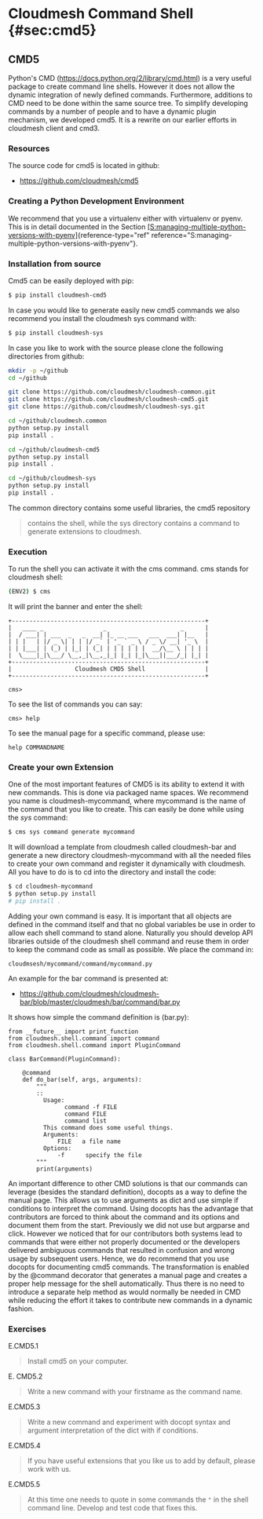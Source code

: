 # Cloudmesh Command Shell {#sec:cmd5}

## CMD5

Python's CMD (<https://docs.python.org/2/library/cmd.html>) is a very
useful package to create command line shells. However it does not allow
the dynamic integration of newly defined commands. Furthermore,
additions to CMD need to be done within the same source tree. To
simplify developing commands by a number of people and to have a dynamic
plugin mechanism, we developed cmd5. It is a rewrite on our earlier
efforts in cloudmesh client and cmd3.

### Resources

The source code for cmd5 is located in github:

-   <https://github.com/cloudmesh/cmd5>

### Creating a Python Development Environment

We recommend that you use a virtualenv either with virtualenv or pyenv.
This is in detail documented in the
Section [\[S:managing-multiple-python-versions-with-pyenv\]](#S:managing-multiple-python-versions-with-pyenv){reference-type="ref"
reference="S:managing-multiple-python-versions-with-pyenv"}.

### Installation from source

Cmd5 can be easily deployed with pip:

```bash
$ pip install cloudmesh-cmd5
```

In case you would like to generate easily new cmd5 commands we also
recommend you install the cloudmesh sys command with:

```bash
$ pip install cloudmesh-sys
```

In case you like to work with the source please clone the following
directories from github:

```bash
mkdir -p ~/github
cd ~/github

git clone https://github.com/cloudmesh/cloudmesh-common.git
git clone https://github.com/cloudmesh/cloudmesh-cmd5.git
git clone https://github.com/cloudmesh/cloudmesh-sys.git

cd ~/github/cloudmesh.common
python setup.py install
pip install .

cd ~/github/cloudmesh-cmd5
python setup.py install
pip install .

cd ~/github/cloudmesh-sys
python setup.py install
pip install .
```

The common directory contains some useful libraries, the cmd5 repository
>contains the shell, while the sys directory contains a command to
generate extensions to cloudmesh.

### Execution

To run the shell you can activate it with the cms command. cms stands
for cloudmesh shell:

```bash
(ENV2) $ cms
```

It will print the banner and enter the shell:

    +-------------------------------------------------------+
    |   ____ _                 _                     _      |
    |  / ___| | ___  _   _  __| |_ __ ___   ___  ___| |__   |
    | | |   | |/ _ \| | | |/ _` | '_ ` _ \ / _ \/ __| '_ \  |
    | | |___| | (_) | |_| | (_| | | | | | |  __/\__ \ | | | |
    |  \____|_|\___/ \__,_|\__,_|_| |_| |_|\___||___/_| |_| |
    +-------------------------------------------------------+
    |                  Cloudmesh CMD5 Shell                 |
    +-------------------------------------------------------+

    cms>

To see the list of commands you can say:

    cms> help

To see the manual page for a specific command, please use:

    help COMMANDNAME

### Create your own Extension

One of the most important features of CMD5 is its ability to extend it
with new commands. This is done via packaged name spaces. We recommend
you name is cloudmesh-mycommand, where mycommand is the name of the
command that you like to create. This can easily be done while using the
*sys* command:

```bash
$ cms sys command generate mycommand
```

It will download a template from cloudmesh called cloudmesh-bar and
generate a new directory cloudmesh-mycommand with all the needed files
to create your own command and register it dynamically with cloudmesh.
All you have to do is to cd into the directory and install the code:

```bash
$ cd cloudmesh-mycommand
$ python setup.py install
# pip install .
```

Adding your own command is easy. It is important that all objects are
defined in the command itself and that no global variables be use in
order to allow each shell command to stand alone. Naturally you should
develop API libraries outside of the cloudmesh shell command and reuse
them in order to keep the command code as small as possible. We place
the command in:

    cloudmsesh/mycommand/command/mycommand.py

An example for the bar command is presented at:

-   <https://github.com/cloudmesh/cloudmesh-bar/blob/master/cloudmesh/bar/command/bar.py>

It shows how simple the command definition is (bar.py):

    from __future__ import print_function
    from cloudmesh.shell.command import command
    from cloudmesh.shell.command import PluginCommand

    class BarCommand(PluginCommand):

        @command
        def do_bar(self, args, arguments):
            """
            ::
              Usage:
                    command -f FILE
                    command FILE
                    command list
              This command does some useful things.
              Arguments:
                  FILE   a file name
              Options:
                  -f      specify the file
            """
            print(arguments)

An important difference to other CMD solutions is that our commands can
leverage (besides the standard definition), docopts as a way to define
the manual page. This allows us to use arguments as dict and use simple
if conditions to interpret the command. Using docopts has the advantage
that contributors are forced to think about the command and its options
and document them from the start. Previously we did not use but argparse
and click. However we noticed that for our contributors both systems
lead to commands that were either not properly documented or the
developers delivered ambiguous commands that resulted in confusion and
wrong usage by subsequent users. Hence, we do recommend that you use
docopts for documenting cmd5 commands. The transformation is enabled by
the \@command decorator that generates a manual page and creates a
proper help message for the shell automatically. Thus there is no need
to introduce a separate help method as would normally be needed in CMD
while reducing the effort it takes to contribute new commands in a
dynamic fashion.

### Exercises

E.CMD5.1

> Install cmd5 on your computer.

E. CMD5.2

> Write a new command with your firstname as the command name.

E.CMD5.3

> Write a new command and experiment with docopt syntax and argument
>  interpretation of the dict with if conditions.

E.CMD5.4

> If you have useful extensions that you like us to add by default,
>  please work with us.

E.CMD5.5 

> At this time one needs to quote in some commands the `"` in the
> shell command line. Develop and test code that fixes this.
